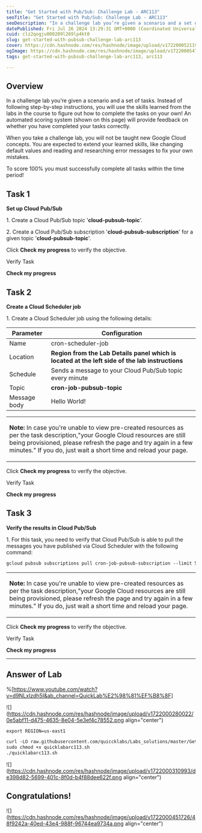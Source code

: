 ```yaml
---
title: "Get Started with Pub/Sub: Challenge Lab - ARC113"
seoTitle: "Get Started with Pub/Sub: Challenge Lab - ARC113"
seoDescription: "In a challenge lab you’re given a scenario and a set of tasks. Instead of following step-by-step instructions, you will use the skills learned from the labs"
datePublished: Fri Jul 26 2024 13:29:31 GMT+0000 (Coordinated Universal Time)
cuid: clz2qogju000209l269lp4kt0
slug: get-started-with-pubsub-challenge-lab-arc113
cover: https://cdn.hashnode.com/res/hashnode/image/upload/v1722000521196/d4e91078-0a5b-4b4d-8970-31acff692a3f.png
ogImage: https://cdn.hashnode.com/res/hashnode/image/upload/v1722000547023/0204a2ae-84ba-40fb-901a-1e94b28b49bf.png
tags: get-started-with-pubsub-challenge-lab-arc113, arc113

---
```


## **Overview**

In a challenge lab you’re given a scenario and a set of tasks. Instead of following step-by-step instructions, you will use the skills learned from the labs in the course to figure out how to complete the tasks on your own! An automated scoring system (shown on this page) will provide feedback on whether you have completed your tasks correctly.

When you take a challenge lab, you will not be taught new Google Cloud concepts. You are expected to extend your learned skills, like changing default values and reading and researching error messages to fix your own mistakes.

To score 100% you must successfully complete all tasks within the time period!

## **Task 1**

**Set up Cloud Pub/Sub**

1\. Create a Cloud Pub/Sub topic '**cloud-pubsub-topic**'.

2\. Create a Cloud Pub/Sub subscription '**cloud-pubsub-subscription**' for a given topic '**cloud-pubsub-topic**'.

Click **Check my progress** to verify the objective.

Verify Task

**Check my progress**

## **Task 2**

**Create a Cloud Scheduler job**

1\. Create a Cloud Scheduler job using the following details:

| Parameter | Configuration |
| --- | --- |
| Name | cron-scheduler-job |
| Location | **Region from the Lab Details panel which is located at the left side of the lab instructions** |
| Schedule | Sends a message to your Cloud Pub/Sub topic every minute |
| Topic | **cron-job-pubsub-topic** |
| Message body | Hello World! |

<table><tbody><tr><td colspan="1" rowspan="1"><p><strong>Note: </strong>In case you're unable to view pre-created resources as per the task description,"your Google Cloud resources are still being provisioned, please refresh the page and try again in a few minutes." If you do, just wait a short time and reload your page.</p></td></tr></tbody></table>

Click **Check my progress** to verify the objective.

Verify Task

**Check my progress**

## **Task 3**

**Verify the results in Cloud Pub/Sub**

1\. For this task, you need to verify that Cloud Pub/Sub is able to pull the messages you have published via Cloud Scheduler with the following command:

```apache
gcloud pubsub subscriptions pull cron-job-pubsub-subscription --limit 5
```

<table><tbody><tr><td colspan="1" rowspan="1"><p><strong>Note: </strong>In case you're unable to view pre-created resources as per the task description,"your Google Cloud resources are still being provisioned, please refresh the page and try again in a few minutes." If you do, just wait a short time and reload your page.</p></td></tr></tbody></table>

Click **Check my progress** to verify the objective.

Verify Task

**Check my progress**

---

## Answer of Lab

%[https://www.youtube.com/watch?v=d9NLxIzdh5I&ab_channel=QuickLab%E2%98%81%EF%B8%8F] 

![](https://cdn.hashnode.com/res/hashnode/image/upload/v1722000280022/0e5abf11-d475-4635-8e04-5e3ef4c78552.png align="center")

```apache
export REGION=us-east1
```

```apache
curl -LO raw.githubusercontent.com/quiccklabs/Labs_solutions/master/Get%20Started%20with%20PubSub%20Challenge%20Lab/quicklabarc113.sh
sudo chmod +x quicklabarc113.sh
./quicklabarc113.sh
```

![](https://cdn.hashnode.com/res/hashnode/image/upload/v1722000310993/de398d82-5699-401c-8f0d-b4f88dee622f.png align="center")

## **Congratulations!**

![](https://cdn.hashnode.com/res/hashnode/image/upload/v1722000451726/48f9242a-40ed-43e4-988f-96744ea9734a.png align="center")